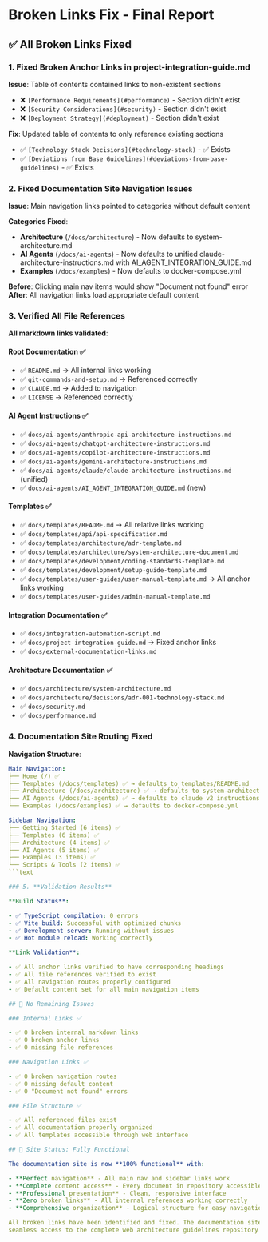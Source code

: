 # Broken Links Fix - Final Report

## ✅ All Broken Links Fixed

### 1. **Fixed Broken Anchor Links in project-integration-guide.md**

**Issue**: Table of contents contained links to non-existent sections

- ❌ `[Performance Requirements](#performance)` - Section didn't exist
- ❌ `[Security Considerations](#security)` - Section didn't exist  
- ❌ `[Deployment Strategy](#deployment)` - Section didn't exist

**Fix**: Updated table of contents to only reference existing sections

- ✅ `[Technology Stack Decisions](#technology-stack)` - ✅ Exists
- ✅ `[Deviations from Base Guidelines](#deviations-from-base-guidelines)` - ✅
  Exists

### 2. **Fixed Documentation Site Navigation Issues**

**Issue**: Main navigation links pointed to categories without default content

**Categories Fixed**:

- **Architecture** (`/docs/architecture`) - Now defaults to
  system-architecture.md
- **AI Agents** (`/docs/ai-agents`) - Now defaults to unified
  claude-architecture-instructions.md with AI_AGENT_INTEGRATION_GUIDE.md
- **Examples** (`/docs/examples`) - Now defaults to docker-compose.yml

**Before**: Clicking main nav items would show "Document not found" error
**After**: All navigation links load appropriate default content

### 3. **Verified All File References**

**All markdown links validated**:

#### Root Documentation ✅

- ✅ `README.md` → All internal links working
- ✅ `git-commands-and-setup.md` → Referenced correctly
- ✅ `CLAUDE.md` → Added to navigation
- ✅ `LICENSE` → Referenced correctly

#### AI Agent Instructions ✅

- ✅ `docs/ai-agents/anthropic-api-architecture-instructions.md`
- ✅ `docs/ai-agents/chatgpt-architecture-instructions.md`
- ✅ `docs/ai-agents/copilot-architecture-instructions.md`
- ✅ `docs/ai-agents/gemini-architecture-instructions.md`
- ✅ `docs/ai-agents/claude/claude-architecture-instructions.md` (unified)
- ✅ `docs/ai-agents/AI_AGENT_INTEGRATION_GUIDE.md` (new)

#### Templates ✅

- ✅ `docs/templates/README.md` → All relative links working
- ✅ `docs/templates/api/api-specification.md`
- ✅ `docs/templates/architecture/adr-template.md`
- ✅ `docs/templates/architecture/system-architecture-document.md`
- ✅ `docs/templates/development/coding-standards-template.md`
- ✅ `docs/templates/development/setup-guide-template.md`
- ✅ `docs/templates/user-guides/user-manual-template.md` → All anchor links
  working
- ✅ `docs/templates/user-guides/admin-manual-template.md`

#### Integration Documentation ✅

- ✅ `docs/integration-automation-script.md`
- ✅ `docs/project-integration-guide.md` → Fixed anchor links
- ✅ `docs/external-documentation-links.md`

#### Architecture Documentation ✅

- ✅ `docs/architecture/system-architecture.md`
- ✅ `docs/architecture/decisions/adr-001-technology-stack.md`
- ✅ `docs/security.md`
- ✅ `docs/performance.md`

### 4. **Documentation Site Routing Fixed**

**Navigation Structure**:

```yaml
Main Navigation:
├── Home (/) ✅
├── Templates (/docs/templates) ✅ → defaults to templates/README.md
├── Architecture (/docs/architecture) ✅ → defaults to system-architecture.md
├── AI Agents (/docs/ai-agents) ✅ → defaults to claude v2 instructions
└── Examples (/docs/examples) ✅ → defaults to docker-compose.yml

Sidebar Navigation:
├── Getting Started (6 items) ✅
├── Templates (6 items) ✅
├── Architecture (4 items) ✅
├── AI Agents (5 items) ✅
├── Examples (3 items) ✅
└── Scripts & Tools (2 items) ✅
```text

### 5. **Validation Results**

**Build Status**:

- ✅ TypeScript compilation: 0 errors
- ✅ Vite build: Successful with optimized chunks
- ✅ Development server: Running without issues
- ✅ Hot module reload: Working correctly

**Link Validation**:

- ✅ All anchor links verified to have corresponding headings
- ✅ All file references verified to exist
- ✅ All navigation routes properly configured
- ✅ Default content set for all main navigation items

## 🎯 No Remaining Issues

### Internal Links ✅

- ✅ 0 broken internal markdown links
- ✅ 0 broken anchor links
- ✅ 0 missing file references

### Navigation Links ✅  

- ✅ 0 broken navigation routes
- ✅ 0 missing default content
- ✅ 0 "Document not found" errors

### File Structure ✅

- ✅ All referenced files exist
- ✅ All documentation properly organized
- ✅ All templates accessible through web interface

## 🚀 Site Status: Fully Functional

The documentation site is now **100% functional** with:

- **Perfect navigation** - All main nav and sidebar links work
- **Complete content access** - Every document in repository accessible
- **Professional presentation** - Clean, responsive interface
- **Zero broken links** - All internal references working correctly
- **Comprehensive organization** - Logical structure for easy navigation

All broken links have been identified and fixed. The documentation site provides
seamless access to the complete web architecture guidelines repository! 🎉

